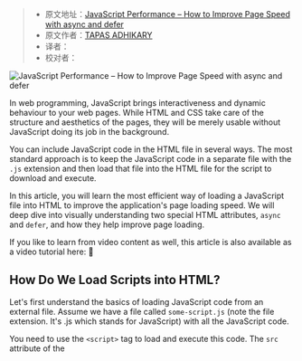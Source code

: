> - 原文地址：[JavaScript Performance – How to Improve Page Speed with async and defer](https://www.freecodecamp.org/news/javascript-performance-async-defer/)
> - 原文作者：[TAPAS ADHIKARY](https://www.freecodecamp.org/news/author/tapas/)
> - 译者：
> - 校对者：

![JavaScript Performance – How to Improve Page Speed with async and defer](https://www.freecodecamp.org/news/content/images/size/w2000/2023/01/freeCodeCamp-Cover.png)

In web programming, JavaScript brings interactiveness and dynamic behaviour to your web pages. While HTML and CSS take care of the structure and aesthetics of the pages, they will be merely usable without JavaScript doing its job in the background.

You can include JavaScript code in the HTML file in several ways. The most standard approach is to keep the JavaScript code in a separate file with the `.js` extension and then load that file into the HTML file for the script to download and execute.

In this article, you will learn the most efficient way of loading a JavaScript file into HTML to improve the application's page loading speed. We will deep dive into visually understanding two special HTML attributes, `async` and `defer`, and how they help improve page loading.

If you like to learn from video content as well, this article is also available as a video tutorial here: 🙂

## How Do We Load Scripts into HTML?

Let's first understand the basics of loading JavaScript code from an external file. Assume we have a file called `some-script.js` (note the file extension. It's .js which stands for JavaScript) with all the JavaScript code.

You need to use the `<script>` tag to load and execute this code. The `src` attribute of the <script> tag points to the JavaScript file you want to load.

```html
<script src="some-script.js"></script>
```

Finally, you need to make sure you place the <script> tag either inside the `<head>` tag or at the end of the `<body>` tag of the HTML file.

```html
<html lang="en">
  <head>
    <meta charset="UTF-8" />
    <meta http-equiv="X-UA-Compatible" content="IE=edge" />
    <meta name="viewport" content="width=device-width, initial-scale=1.0" />
    <title>Some Title</title>
    <link rel="stylesheet" href="./styles/main.css" />

    <script src="some-script.js"></script>
  </head>
  <body></body>
</html>
```

Specifying the `<script>` tag inside the `<head>` or `<body>` tags has its own consequences. We will learn about them shortly.

## Why Care about Script Loading?

If your app is a tiny one dealing with script files of a few KBs, you will only care a little about the page speed and script loading.

But you may deal with larger scripts written by a 3rd party library or by you in real life. You have to make sure the page loading speed is not degraded because of this.

But hold on! How does the larger script file degrade the page loading speed? Let's understand with the demonstration of a simple app called `The Secret Santa Game`.

### The Secret Santa Game – Page Speed Demo

The `Secret Santa Game` is a simple game that selects a Santa, a Child, and the gift that Santa to give to the child. Every time you click the `Play` button, a new Santa, child, and gift are selected.

![Screen-Recording-2023-01-05-at-5.14.51-PM](https://www.freecodecamp.org/news/content/images/2023/01/Screen-Recording-2023-01-05-at-5.14.51-PM.gif)

The Secret Santa Game

The entry point HTML file creates the structure to show the image of the gift and the names of Santa and the child. It has a button with the text `Play` and a footer where we show a copyright text.

```html
<html lang="en">
  <head>
    <meta charset="UTF-8" />
    <meta http-equiv="X-UA-Compatible" content="IE=edge" />
    <meta name="viewport" content="width=device-width, initial-scale=1.0" />
    <title>Secret Santa - V1</title>
    <link rel="stylesheet" href="./styles/main.css" />

    <script src="./js/script-1.js"></script>
    <script src="./js/script-2.js"></script>
    <script src="./js/script-3.js"></script>
  </head>
  <body>
    <div class="container">
      <header>
        <h1>Secret Santa Game</h1>
      </header>
      <div class="content">
        <p id="gift-id" class="gift"></p>
        <p style="font-size: 3rem;">
          🎅 <strong>Santa</strong>: <span id="santa-id"></span>
        </p>
        <p style="font-size: 3rem;">
          👶 <strong>Child</strong>: <span id="child-id"></span>
        </p>
        <button class="play-btn" onclick="init()">Play</button>
      </div>
      <footer id="footer-id"></footer>
    </div>
  </body>
</html>
```

Look at the `<head>` section of the HTML file. We load three scripts here.

**script-1.js**: This file contains the JavaScript code responsible for the DOM updates. The `init()` method picks up random participant and gift values to render on the DOM nodes. The same init method is called when clicking the `Play` button.

```js
const gifts = ['hoodie', 'moon-light', 'perfumes', 'watch', 'studio-light'];

const participants = ['Alex', 'Bob', 'Carl', 'Dell', 'Emle'];

const getRandomElem = (arr) => {
  return arr[Math.floor(Math.random() * arr.length)];
};

const init = () => {
  const giftElem = document.getElementById('gift-id');
  const childElem = document.getElementById('child-id');
  const santaElem = document.getElementById('santa-id');

  const child = getRandomElem(participants);
  const santa = getRandomElem(participants.filter((elem) => elem !== child));
  const gift = getRandomElem(gifts);

  console.log(`${santa} to give ${gift} to ${child}`);

  childElem.innerText = '';
  childElem.innerText = child;
  santaElem.innerText = '';
  santaElem.innerText = santa;

  giftElem.innerHTML = '';
  const img = document.createElement('img');
  img.src = `./gift-images/${gift}.png`;
  img.alt = gift;
  img.width = '300';
  img.height = '300';
  giftElem.appendChild(img);
};

init();
```

**script-2.js**: This JavaScript file contains a smaller amount of code to set a copyright text into the footer element.

```js
const addToFooter = () => {
  const footerElem = document.getElementById('footer-id');
  footerElem.innerText = `CopyRight ${new Date().getFullYear()} @tapasadhikary`;
};

addToFooter();
```

**script-3.js**: The final JavaScript file contains code that doesn't manipulate the DOM but brings additional functionality to the app, like AD blocks, Analytics, Chatbot, and so on.

The bottom line is that we have two scripts that manipulate the DOM, and one is a tiny small one. The third one doesn't manipulate the DOM and brings some independent functionality to the app.

### The issue with loading a JavaScript file in the <head>

So what happens when we load these scripts in the `<head>` section of the HTML file, as we have seen above? Unfortunately, we will not see any values set to the DOM, making the page look incomplete.

Look at the image below that clearly shows the errors of finding the DOM elements as `null` from the `script-1.js` and `script.js`. Also, we do not see the gift image and the names of the participants (Santa and the child).

![image-18](https://www.freecodecamp.org/news/content/images/2023/01/image-18.png)

Error in Rendering

This happens because the DOM was not ready when the scripts were downloaded and executed.

The browser will parse the HTML document from top to bottom. As it encounters the scripts in the `<head>` section, the rest of the DOM element creations will be paused for the scripts to download and execute. Once done, the remaining HTML will be processed to create the DOM elements.

### The dirty fix – move it to the body

So how do we fix this problem? One obvious but not-so-good fix is to move the download and execution of the script to the end of the `<body>` tag. It will ensure that all the DOM elements are constructed and ready before we download and execute the scripts.

Guess what? The app works this time without any errors.

![image-19](https://www.freecodecamp.org/news/content/images/2023/01/image-19.png)

The Dirty Fix Worked

But why is it a dirty fix? The interactiveness and data rendering wait much longer, even after the DOM constructions. Many of our users may not use a high-speed 4G/5G network. A large script will take a long time to download and execute. The downloading time may get so long that the end users may get frustrated and decide to quit using the app.

The below image shows a higher load time when we run the same app with network throttling (3G network simulation) and disabling cache. As you can see, the DOM content was loaded much before the final loading occurred.

![image-20](https://www.freecodecamp.org/news/content/images/2023/01/image-20.png)

Here is a knowledge byte for you. You can use the browser DevTools to simulate how your app may load on a slower network. All our users may not have the 4G/5G network. Please check this tweet for more details.

> With browser Devtools, you can simulate how your app may load in a slower network(All our users may not have 4G/5G)
>
> \- You can set a Network Throttling(3G, Custom)  
> \- Disable Browser Case  
> \- Inspect Load time
>
> Worth exploring further. [pic.twitter.com/KgvKL6fcUE](https://t.co/KgvKL6fcUE)
>
> — Tapas Adhikary (@tapasadhikary) [December 23, 2022](https://twitter.com/tapasadhikary/status/1606205278969630720?ref_src=twsrc%5Etfw)

[Follow me on Twitter](https://twitter.com/tapasadhikary) for the daily knowledge bytes like this.

### Let's understand the problem visually

Alright, let's understand these two situations visually now. A picture is worth a thousand words, after all. The image below shows both situations of loading the script files in the `<header>` tag and at the end of the `<body>` tag.

In the first case, we see the building DOM is paused because the scripts were getting downloaded and executed. Once done, the DOM building resumes and completes. So it is evident that, when the browser was executing the scripts, a good portion of DOM elements were not created to set values to them.

In the other case, where we load the scripts at the end of the `<body>` tag, the DOM elements are fully ready. In the end, the browser downloads and executes the scripts.

Everything worked this time because when the script was executed, the DOM was ready to update the content. The total time required for the page to become fully operational is driven by when the scripts download and execution completes at the end.

In both cases, the sequence of the scripts specified matters. The scripts will be downloaded and executed in the same sequence specified in the HTML document.

![flow-1](https://www.freecodecamp.org/news/content/images/2023/01/flow-1.png)

Script in Head vs Body

## What's the `async` Attribute and How Does it Help with Page Loading?

The `async` attribute of the `<script>` tag ensures that other script downloads don't wait for an async script to download and vice versa. The browser also doesn't block the DOM content creation when it encounters the async script. The async scripts gets downloaded in the background and execute once done.

The async scripts execute in the `load-first` order. Even if a smaller async script is specified lower in order in the HTML file, it may execute before all other scripts.

You must be careful when you specify the `async` attribute to a script that performs any DOM manipulation. Let's experience a tricky scenario using our `Secret Santa Game`!

Let's add the `async` attribute to all our scripts without changing their placement order in the `<head>` of the HTML document. Remember, the `script-1.js` and `script-2.js` both manipulate the DOM content, and the `script-2.js` is smaller in size. The `script-3` is another small script which doesn't perform any DOM manipulation.

```js
<script async src="./js/script-1.js"></script>
<script async src="./js/script-2.js"></script>
<script async src="./js/script-3.js"></script>
```

Now when you run the application on a slow network, you can see that the loading sequence of the scripts changed. The `script-2`, which is small in size, gets downloaded first and executes, then the `script-3`, and at last the `script-1`. So, their order in the HTML document doesn't matter here.

![image-21](https://www.freecodecamp.org/news/content/images/2023/01/image-21.png)

That's precisely what happened with our application. The copyright notice below the `Play` button doesn't render. We learn from the error that the `footer` element was not available in DOM for the script to add the desired texts.

![image-22](https://www.freecodecamp.org/news/content/images/2023/01/image-22.png)

Now let's look into the download and execution of the script with the `async` attribute.

As you can see, the browser will not pause while the script gets downloaded. The script starts executing right after it gets downloaded. There is no guarantee that the relevant DOM is loaded into the browser when an async script executes.

![flow-3](https://www.freecodecamp.org/news/content/images/2023/01/flow-3.png)

Introducing the async attribute

The bottom line is not to use the `async` attribute with scripts that manipulate the DOM. Use `async` with scripts external to the application which do not manipulate the DOM. Scripts like libraries, chatbots, analytics tools, and so on are suitable cases where you must consider using the `async` attribute.

## What's the `defer` Attribute and How Does it Help with Page Loading?

The last and most effective way of loading a script is by using the `defer` attribute. The `defer` attribute works mostly like the `async` attribute but has a few key differences.

```js
<script defer src="./js/script-1.js"></script>
<script defer src="./js/script-2.js"></script>
<script defer src="./js/script-3.js"></script>
```

Like `async`, `defer` downloads the script in the background, but it will never interrupt the page rendering while it executes.

Look at the image below, where we have added the download and execution flow of the `defer` attribute.

![flow](https://www.freecodecamp.org/news/content/images/2023/01/flow.png)

Introducing the defer attribute

As you can see, the script with the `defer` attribute downloads parallel to the page document. Still, it executes only after the document is loaded. If there are multiple scripts with the `defer` attributes, they all execute in the sequence before the `DOMContentLoaded` event.

This is the most significant difference with the `async`, where the scripts execute as soon as they load without following any order.

The bottom line is to use the `defer` attribute with scripts that manipulate the DOM. It will improve page loading by downloading the scripts in the background and execute after the DOM is ready.

## Here is a Quick Recap

Let's do a quick recap of things we learned in this article:

- The best place for the `<script>` tag in an HTML document is inside the `<head>...</head>` tags. However, you may encounter issues in setting DOM content.
- Placing the `<script>` tag at the end of the `<body>` tag is an ideal way of handling scripts.
- HTML provides the `async` and `defer` attributes to load the page faster and minimize the larger script loading lag by downloading them in the background.
- Use `async` for the external scripts that don't perform DOM manipulations. The `async` doesn't guarantee the page rendering interruption when the script executes.
- Use `defer` for all the scripts that perform DOM manipulations. The scripts with the `defer` attribute execute in sequence at the end of the page load.

## Before We End...

That's all for now. I hope you found this article informative and insightful. All the source code used in this article can be found on [this GitHub repository](https://github.com/atapas/youtube/tree/main/javascript/load-async-defer).

Let's connect.

- [SUBSCRIBE](https://www.youtube.com/tapasadhikary?sub_confirmation=1) to my YouTube channel if you want to learn JavaScript, ReactJS, Node.js, Git, and all about Web Development in a practical way.
- [Follow on Twitter](https://twitter.com/tapasadhikary) or [LinkedIn](https://www.linkedin.com/in/tapasadhikary/) if you don't want to miss the daily dose of Web Development and Programming Tips.
- Check out my Open Source work on [GitHub](https://github.com/atapas).
- Follow on [Showwcase](https://www.showwcase.com/atapas398) for community-based learning.

See you soon with my next article. Until then, please take care of yourself, and stay happy.
